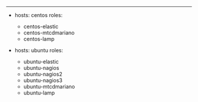 ---
- hosts: centos
  roles:
    - centos-elastic
    - centos-mtcdmariano
    - centos-lamp

- hosts: ubuntu
  roles:
    - ubuntu-elastic
    - ubuntu-nagios
    - ubuntu-nagios2
    - ubuntu-nagios3
    - ubuntu-mtcdmariano
    - ubuntu-lamp

